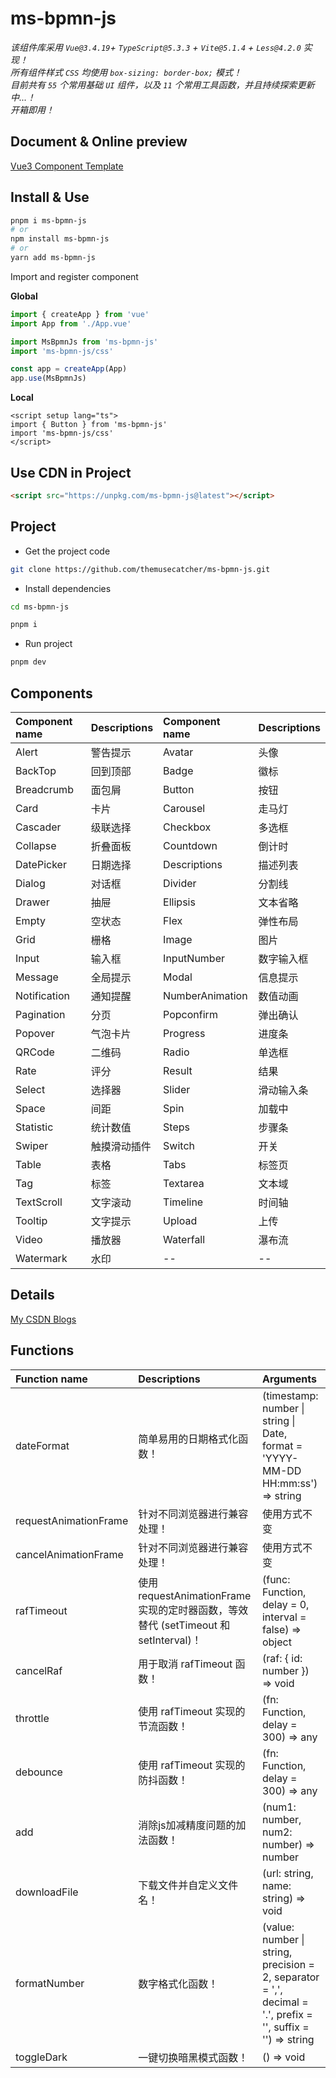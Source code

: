 # ms-bpmn-js

*该组件库采用 `Vue@3.4.19`+ `TypeScript@5.3.3` + `Vite@5.1.4` + `Less@4.2.0` 实现！*<br/>
*所有组件样式 `CSS` 均使用 `box-sizing: border-box;` 模式！*<br/>
*目前共有 `55` 个常用基础 `UI` 组件，以及 `11` 个常用工具函数，并且持续探索更新中...！*<br/>
*开箱即用！*

## Document & Online preview

[Vue3 Component Template](https://themusecatcher.github.io/ms-bpmn-js/)

## Install & Use

```bash
pnpm i ms-bpmn-js
# or
npm install ms-bpmn-js
# or
yarn add ms-bpmn-js
```

Import and register component

**Global**

```ts
import { createApp } from 'vue'
import App from './App.vue'

import MsBpmnJs from 'ms-bpmn-js'
import 'ms-bpmn-js/css'

const app = createApp(App)
app.use(MsBpmnJs)
```

**Local**

```vue
<script setup lang="ts">
import { Button } from 'ms-bpmn-js'
import 'ms-bpmn-js/css'
</script>
```

## Use CDN in Project

```html
<script src="https://unpkg.com/ms-bpmn-js@latest"></script>
```

## Project

- Get the project code

```sh
git clone https://github.com/themusecatcher/ms-bpmn-js.git
```

- Install dependencies

```sh
cd ms-bpmn-js

pnpm i
```

- Run project

```sh
pnpm dev
```

## Components

Component name | Descriptions | Component name | Descriptions
:-- | :-- | :-- | :--
Alert | 警告提示 | Avatar | 头像
BackTop | 回到顶部 | Badge | 徽标
Breadcrumb | 面包屑 | Button | 按钮
Card | 卡片 | Carousel | 走马灯
Cascader | 级联选择 | Checkbox | 多选框
Collapse | 折叠面板 | Countdown | 倒计时
DatePicker | 日期选择 | Descriptions | 描述列表
Dialog | 对话框 | Divider | 分割线
Drawer | 抽屉 | Ellipsis | 文本省略
Empty | 空状态 | Flex | 弹性布局
Grid | 栅格 | Image | 图片
Input | 输入框 | InputNumber | 数字输入框
Message | 全局提示 | Modal | 信息提示
Notification | 通知提醒 | NumberAnimation | 数值动画
Pagination | 分页 | Popconfirm | 弹出确认
Popover | 气泡卡片 | Progress | 进度条
QRCode | 二维码 | Radio | 单选框
Rate | 评分 | Result | 结果
Select | 选择器 | Slider | 滑动输入条
Space | 间距 | Spin | 加载中
Statistic | 统计数值 | Steps | 步骤条
Swiper | 触摸滑动插件 | Switch | 开关
Table | 表格 | Tabs | 标签页
Tag | 标签 | Textarea | 文本域
TextScroll | 文字滚动 | Timeline | 时间轴
Tooltip | 文字提示 | Upload | 上传
Video | 播放器 | Waterfall | 瀑布流
Watermark | 水印 | -- | --

## Details

[My CSDN Blogs](https://blog.csdn.net/Dandrose)

## Functions

Function name | Descriptions | Arguments
:-- | :-- | :--
dateFormat | 简单易用的日期格式化函数！ | (timestamp: number &#124; string &#124; Date, format = 'YYYY-MM-DD HH:mm:ss') => string
requestAnimationFrame | 针对不同浏览器进行兼容处理！ | 使用方式不变
cancelAnimationFrame | 针对不同浏览器进行兼容处理！ | 使用方式不变
rafTimeout | 使用 requestAnimationFrame 实现的定时器函数，等效替代 (setTimeout 和 setInterval)！ | (func: Function, delay = 0, interval = false) => object
cancelRaf | 用于取消 rafTimeout 函数！ | (raf: { id: number }) => void
throttle | 使用 rafTimeout 实现的节流函数！ | (fn: Function, delay = 300) => any
debounce | 使用 rafTimeout 实现的防抖函数！ | (fn: Function, delay = 300) => any
add | 消除js加减精度问题的加法函数！ | (num1: number, num2: number) => number
downloadFile | 下载文件并自定义文件名！ | (url: string, name: string) => void
formatNumber | 数字格式化函数！ | (value: number &#124; string, precision = 2, separator = ',', decimal = '.', prefix = '', suffix = '') => string
toggleDark | 一键切换暗黑模式函数！ | () => void
